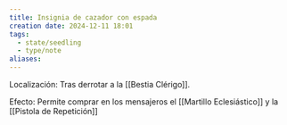 ```yaml
---
title: Insignia de cazador con espada
creation date: 2024-12-11 18:01
tags:
  - state/seedling
  - type/note
aliases:
---
```

Localización: Tras derrotar a la [[Bestia Clérigo]].

Efecto: Permite comprar en los mensajeros el [[Martillo Eclesiástico]] y la [[Pistola de Repetición]]